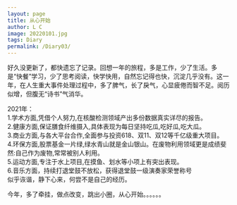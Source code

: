 ```yaml
---
layout: page
title: 从心开始
author: L C
image: 20220101.jpg
tags: Diary
permalink: /Diary03/
---
```

好久没更新了，都快遗忘了记录。回想一年的旅程，多是工作，少了生活。多是“快餐”学习，少了思考阅读，快学快用，自然忘记得也快，沉淀几乎没有。这一年，在人生重大事件处理过程中，多了脾气，长了戾气，心显疲倦而智不足。阅历似增，但腹无“诗书”气消华。

2021年：   
1.学术方面,凭借个人努力,在核酸检测领域产出多份数据真实详尽的报告。  
2.健康方面,保证膳食纤维摄入,具体表现为每日坚持吃瓜,吃好瓜,吃大瓜。  
3.商业方面,与各大平台合作,全面参与投资618、双11、双12等千亿级重大项目。  
4.环保方面,股票基金一片绿,绿水青山就是金山银山。在废物利用领域更是成绩斐然:自己作为废物,常常被别人利用。  
5.运动方面,专注于水上项目,在摸鱼、划水等小项上有突出表现。  
6.音乐方面，持续打退堂鼓不放松，获得退堂鼓一级演奏家荣誉称号  
似乎诙谐，静下心来，何尝不是自己的经历。


今年，多了牵挂，做点改变，跳出小圈，从心开始。。。。。。 


<iframe src="/vedio/DearJohn.mp3" autostart="false" loop="true" style="display:none"></iframe>

